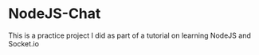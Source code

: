 # NodeJS-Chat

This is a practice project I did as part of a tutorial on learning NodeJS and Socket.io
